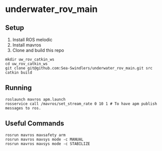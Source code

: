 # underwater_rov_main

## Setup
1. Install ROS melodic
2. Install mavros
3. Clone and build this repo
```
mkdir uw_rov_catkin_ws
cd uw_rov_catkin_ws
git clone git@github.com:Sea-Swindlers/underwater_rov_main.git src
catkin build
```

## Running
```
roslaunch mavros apm.launch 
rosservice call /mavros/set_stream_rate 0 10 1 # To have apm publish messages to ros.
```

## Useful Commands
```
rosrun mavros mavsafety arm
rosrun mavros mavsys mode -c MANUAL
rosrun mavros mavsys mode -c STABILIZE
```
